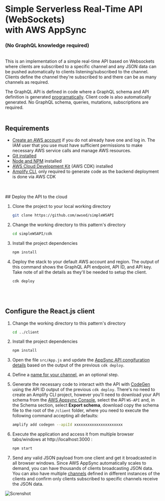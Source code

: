 # Simple Serverless Real-Time API (WebSockets)<br/> with AWS AppSync 
### (No GraphQL knowledge required)
<br/>
This is an implementation of a simple real-time API based on Websockets where clients are subscribed to a specific channel and any JSON data can be pushed automatically to clients listening/subscribed to the channel. Clients define the channel they're subscribed to and there can be as many channels as required.

The GraphQL API is defined in code where a GraphQL schema and API definition is generated [programatically](https://docs.aws.amazon.com/cdk/api/latest/docs/aws-appsync-readme.html#code-first-schema). Client code is also automatically generated. No GraphQL schema, queries, mutations, subscriptions are required.
<br/>
<br/>
## Requirements

* [Create an AWS account](https://portal.aws.amazon.com/gp/aws/developer/registration/index.html) if you do not already have one and log in. The IAM user that you use must have sufficient permissions to make necessary AWS service calls and manage AWS resources.
* [Git installed](https://git-scm.com/book/en/v2/Getting-Started-Installing-Git)
* [Node and NPM](https://nodejs.org/en/download/) installed
* [AWS Cloud Development Kit](https://docs.aws.amazon.com/cdk/latest/guide/cli.html) (AWS CDK) installed
* [Amplify CLI](https://docs.amplify.aws/cli/start/install/), only required to generate code as the backend deployment is done via AWS CDK
<br/>
<br/>
## Deploy the API to the cloud

1. Clone the project to your local working directory

   ```sh
   git clone https://github.com/awsed/simpleWSAPI
   ```

2. Change the working directory to this pattern's directory

   ```sh
   cd simpleWSAPI/cdk
   ```

3. Install the project dependencies

   ```sh
   npm install
   ```

4. Deploy the stack to your default AWS account and region. The output of this command shows the GraphQL API endpoint, API ID, and API key. Take note of all the details as they'll be needed to setup the client.

   ```sh
   cdk deploy
   ```
<br/>
<br/> 

## Configure the React.js client

1. Change the working directory to this pattern's directory

   ```sh
   cd ../client
   ```

2. Install the project dependencies

   ```sh
   npm install
   ```
3. Open the file `src/App.js` and update the [AppSync API congifuration details](https://github.com/awsed/simpleWSAPI/blob/68bc0846dc2edb5e13a75767a060153e37ceeaee/client/src/App.js#L9) based on the output of the previous `cdk deploy`.

4. Define a [name for your channel](https://github.com/awsed/simpleWSAPI/blob/68bc0846dc2edb5e13a75767a060153e37ceeaee/client/src/App.js#L22), an an optional step.

5. Generate the necessary code to interact with the API with [CodeGen](https://docs.amplify.aws/cli/graphql-transformer/codegen/) using the API ID output of the previous `cdk deploy`. There's no need to create an Amplify CLI project, however you'll need to download your API schema from the [AWS Appsync Console](https://console.aws.amazon.com/appsync/home), select the API `WS-API` and, in the Schema section, select **Export schema**, download copy the schema file to the root of the `/client` folder, where you need to execute the following command accepting all defaults:

   ```sh
   amplify add codegen --apiId xxxxxxxxxxxxxxxxxxxxxx
   ```

6. Execute the application and access it from multiple browser tabs/windows at http://localhost:3000 :

    ```bash
    npm start
    ```

7. Send any valid JSON payload from one client and get it broadcasted in all browser windows. Since AWS AppSync automatically scales to demand, you can have thousands of clients broadcasting JSON data. You can also have multiple [channels](https://github.com/awsed/simpleWSAPI/blob/68bc0846dc2edb5e13a75767a060153e37ceeaee/client/src/App.js#L22) defined in different instances of the clients and confirm only clients subscribed to specific channels receive the JSON data. 

![Screnshot](simple-wsapi.gif)